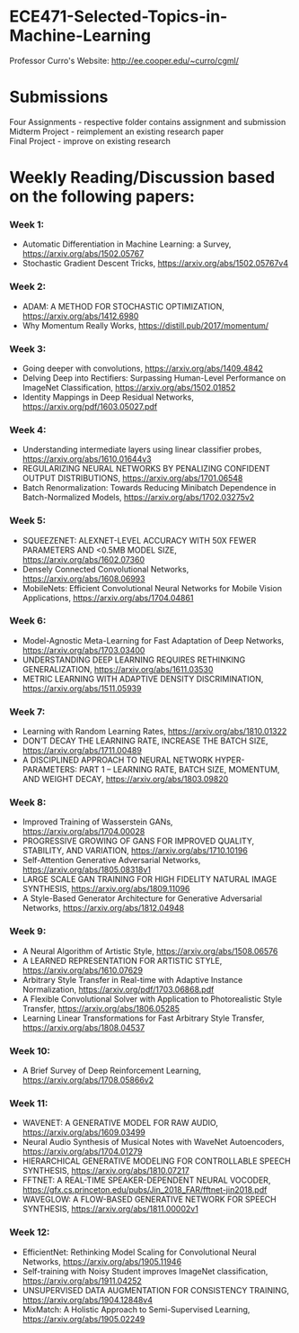 # ECE471-Selected-Topics-in-Machine-Learning
Professor Curro's Website: http://ee.cooper.edu/~curro/cgml/

# Submissions
Four Assignments - respective folder contains assignment and submission \
Midterm Project - reimplement an existing research paper \
Final Project - improve on existing research 

# Weekly Reading/Discussion based on the following papers:
### Week 1:
* Automatic Differentiation in Machine Learning: a Survey, https://arxiv.org/abs/1502.05767 
* Stochastic Gradient Descent Tricks, https://arxiv.org/abs/1502.05767v4
### Week 2:
* ADAM: A METHOD FOR STOCHASTIC OPTIMIZATION, https://arxiv.org/abs/1412.6980
* Why Momentum Really Works, https://distill.pub/2017/momentum/
### Week 3:
* Going deeper with convolutions, https://arxiv.org/abs/1409.4842
* Delving Deep into Rectifiers: Surpassing Human-Level Performance on ImageNet Classification, https://arxiv.org/abs/1502.01852
* Identity Mappings in Deep Residual Networks, https://arxiv.org/pdf/1603.05027.pdf
### Week 4:
* Understanding intermediate layers using linear classifier probes, https://arxiv.org/abs/1610.01644v3
* REGULARIZING NEURAL NETWORKS BY PENALIZING CONFIDENT OUTPUT DISTRIBUTIONS, https://arxiv.org/abs/1701.06548
* Batch Renormalization: Towards Reducing Minibatch Dependence in Batch-Normalized Models, https://arxiv.org/abs/1702.03275v2
### Week 5:
* SQUEEZENET: ALEXNET-LEVEL ACCURACY WITH 50X FEWER PARAMETERS AND <0.5MB MODEL SIZE, https://arxiv.org/abs/1602.07360
* Densely Connected Convolutional Networks, https://arxiv.org/abs/1608.06993
* MobileNets: Efficient Convolutional Neural Networks for Mobile Vision Applications, https://arxiv.org/abs/1704.04861
### Week 6:
* Model-Agnostic Meta-Learning for Fast Adaptation of Deep Networks, https://arxiv.org/abs/1703.03400
* UNDERSTANDING DEEP LEARNING REQUIRES RETHINKING GENERALIZATION, https://arxiv.org/abs/1611.03530
* METRIC LEARNING WITH ADAPTIVE DENSITY DISCRIMINATION, https://arxiv.org/abs/1511.05939
### Week 7:
* Learning with Random Learning Rates, https://arxiv.org/abs/1810.01322
* DON’T DECAY THE LEARNING RATE, INCREASE THE BATCH SIZE, https://arxiv.org/abs/1711.00489
* A DISCIPLINED APPROACH TO NEURAL NETWORK HYPER-PARAMETERS: PART 1 – LEARNING RATE, BATCH SIZE, MOMENTUM, AND WEIGHT DECAY, https://arxiv.org/abs/1803.09820
### Week 8:
* Improved Training of Wasserstein GANs, https://arxiv.org/abs/1704.00028
* PROGRESSIVE GROWING OF GANS FOR IMPROVED QUALITY, STABILITY, AND VARIATION, https://arxiv.org/abs/1710.10196
* Self-Attention Generative Adversarial Networks, https://arxiv.org/abs/1805.08318v1
* LARGE SCALE GAN TRAINING FOR HIGH FIDELITY NATURAL IMAGE SYNTHESIS, https://arxiv.org/abs/1809.11096
* A Style-Based Generator Architecture for Generative Adversarial Networks, https://arxiv.org/abs/1812.04948
### Week 9:
* A Neural Algorithm of Artistic Style, https://arxiv.org/abs/1508.06576
* A LEARNED REPRESENTATION FOR ARTISTIC STYLE, https://arxiv.org/abs/1610.07629
* Arbitrary Style Transfer in Real-time with Adaptive Instance Normalization, https://arxiv.org/pdf/1703.06868.pdf
* A Flexible Convolutional Solver with Application to Photorealistic Style Transfer, https://arxiv.org/abs/1806.05285
* Learning Linear Transformations for Fast Arbitrary Style Transfer, https://arxiv.org/abs/1808.04537
### Week 10:
* A Brief Survey of Deep Reinforcement Learning, https://arxiv.org/abs/1708.05866v2 
### Week 11:
* WAVENET: A GENERATIVE MODEL FOR RAW AUDIO, https://arxiv.org/abs/1609.03499
* Neural Audio Synthesis of Musical Notes with WaveNet Autoencoders, https://arxiv.org/abs/1704.01279
* HIERARCHICAL GENERATIVE MODELING FOR CONTROLLABLE SPEECH SYNTHESIS, https://arxiv.org/abs/1810.07217
* FFTNET: A REAL-TIME SPEAKER-DEPENDENT NEURAL VOCODER, https://gfx.cs.princeton.edu/pubs/Jin_2018_FAR/fftnet-jin2018.pdf
* WAVEGLOW: A FLOW-BASED GENERATIVE NETWORK FOR SPEECH SYNTHESIS, https://arxiv.org/abs/1811.00002v1
### Week 12:
* EfficientNet: Rethinking Model Scaling for Convolutional Neural Networks, https://arxiv.org/abs/1905.11946
* Self-training with Noisy Student improves ImageNet classification, https://arxiv.org/abs/1911.04252
* UNSUPERVISED DATA AUGMENTATION FOR CONSISTENCY TRAINING, https://arxiv.org/abs/1904.12848v4
* MixMatch: A Holistic Approach to Semi-Supervised Learning, https://arxiv.org/abs/1905.02249

